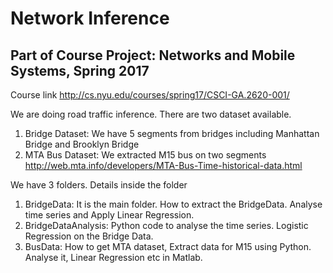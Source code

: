 # Network Inference
## Part of Course Project: Networks and Mobile Systems, Spring 2017 
Course link http://cs.nyu.edu/courses/spring17/CSCI-GA.2620-001/

We are doing road traffic inference. There are two dataset available.
1. Bridge Dataset: We have 5 segments from bridges including Manhattan Bridge and Brooklyn Bridge
2. MTA Bus Dataset: We extracted M15 bus on two segments http://web.mta.info/developers/MTA-Bus-Time-historical-data.html

We have 3 folders. Details inside the folder
1. BridgeData: It is the main folder. How to extract the BridgeData. Analyse time series and Apply Linear Regression.
2. BridgeDataAnalysis: Python code to analyse the time series. Logistic Regression on the Bridge Data.
3. BusData: How to get MTA dataset, Extract data for M15 using Python. Analyse it, Linear Regression etc in Matlab.
